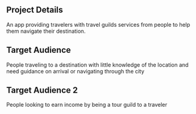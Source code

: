 ## Project Details

An app providing travelers with travel guilds services from people to help them navigate their destination.

## Target Audience

People traveling to a destination with little knowledge of the location and need guidance on arrival or navigating through the city

## Target Audience 2

People looking to earn income by being a tour guild to a traveler
